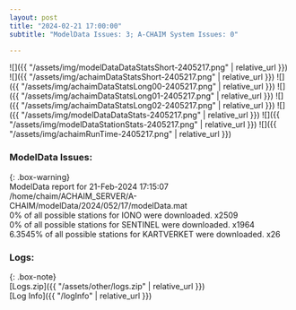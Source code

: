 ```yaml
---
layout: post
title: "2024-02-21 17:00:00"
subtitle: "ModelData Issues: 3; A-CHAIM System Issues: 0"

---
```


![]({{ "/assets/img/modelDataDataStatsShort-2405217.png" | relative_url }})
![]({{ "/assets/img/achaimDataStatsShort-2405217.png" | relative_url }})
![]({{ "/assets/img/achaimDataStatsLong00-2405217.png" | relative_url }})
![]({{ "/assets/img/achaimDataStatsLong01-2405217.png" | relative_url }})
![]({{ "/assets/img/achaimDataStatsLong02-2405217.png" | relative_url }})
![]({{ "/assets/img/modelDataDataStats-2405217.png" | relative_url }})
![]({{ "/assets/img/modelDataStationStats-2405217.png" | relative_url }})
![]({{ "/assets/img/achaimRunTime-2405217.png" | relative_url }})


### ModelData Issues:  
  
{: .box-warning}  
 ModelData report for 21-Feb-2024 17:15:07   
 /home/chaim/ACHAIM_SERVER/A-CHAIM/modelData/2024/052/17/modelData.mat   
 0% of all possible stations for IONO were downloaded. x2509   
 0% of all possible stations for SENTINEL were downloaded. x1964   
 6.3545% of all possible stations for KARTVERKET were downloaded. x26   
  


### Logs:  
  
{: .box-note}  
[Logs.zip]({{ "/assets/other/logs.zip" | relative_url }})  
[Log Info]({{ "/logInfo" | relative_url }})  
